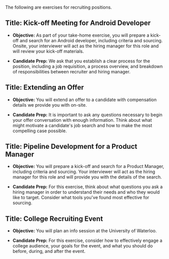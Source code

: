The following are exercises for recruiting positions.

## **Title: Kick-off Meeting for Android Developer**

- **Objective:** As part of your take-home exercise, you will prepare a kick-off and search for an Android developer, including criteria and sourcing. Onsite, your interviewer will act as the hiring manager for this role and will review your kick-off materials.

- **Candidate Prep:** We ask that you establish a clear process for the position, including a job requisition, a process overview, and breakdown of responsibilities between recruiter and hiring manager. 

## **Title:** **Extending an Offer**

- **Objective:** You will extend an offer to a candidate with compensation details we provide you with on-site.

- **Candidate Prep:** It is important to ask any questions necessary to begin your offer conversation with enough information. Think about what might motivate a candidate's job search and how to make the most compelling case possible.

## **Title:** **Pipeline Development for a Product Manager**

- **Objective:** You will prepare a kick-off and search for a Product Manager, including criteria and sourcing. Your interviewer will act as the hiring manager for this role and will provide you with the details of the search.

- **Candidate Prep:** For this exercise, think about what questions you ask a hiring manager in order to understand their needs and who they would like to target. Consider what tools you've found most effective for sourcing.


## **Title:** **College Recruiting Event**

- **Objective:** You will plan an info session at the University of Waterloo. 

- **Candidate Prep:** For this exercise, consider how to effectively engage a college audience, your goals for the event, and what you should do before, during, and after the event.
